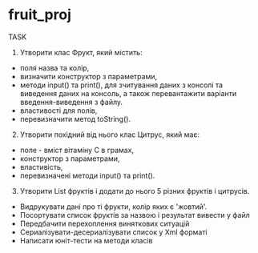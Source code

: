# fruit_proj
TASK
1) Утворити клас Фрукт, який містить:
- поля назва та колір, 
- визначити конструктор з параметрами, 
- методи input() та print(), для зчитування даних з консолі та виведення даних на консоль, а також перевантажити варіанти введення-виведення з файлу.
- властивості для полів, 
- перевизначити метод toString(). 

2) Утворити похідний від нього клас Цитрус, який має:
- поле - вміст вітаміну С в грамах, 
- конструктор з параметрами, 
- властивість, 
- перевизначені методи input() та print().

3) Утворити List фруктів і додати до нього 5 різних фруктів і цитрусів.
- Видрукувати дані про ті фрукти, колір яких є 'жовтий'.
- Посортувати список фруктів за назвою і результат вивести у файл
- Передбачити перехоплення виняткових ситуацій
- Сериалізувати-десериалізувати список у Xml форматі
- Написати юніт-тести на методи класів


